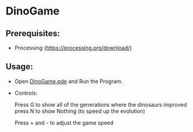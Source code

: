# DinoGame

## Prerequisites:
* Processing (https://processing.org/download/)

## Usage:
* Open [DinoGame.pde](DinoGame.pde) and Run the Program.
* Controls: 

    Press G to show all of the generations where the dinosaurs improved press N to show Nothing (to speed up the evolution)
    
    Press + and - to adjust the game speed
